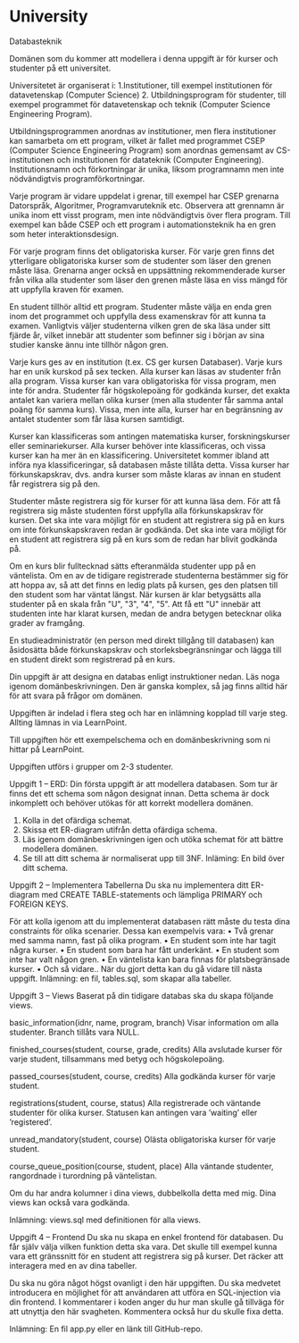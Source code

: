 # University
Databasteknik

Domänen som du kommer att modellera i denna uppgift är för kurser och studenter på ett universitet.

Universitetet är organiserat i:
1.Institutioner, till exempel institutionen för datavetenskap (Computer Science)
2. Utbildningsprogram för studenter, till exempel programmet för datavetenskap och teknik (Computer Science Engineering Program). 

Utbildningsprogrammen anordnas av institutioner, men flera institutioner kan samarbeta om ett program, vilket är fallet med programmet CSEP (Computer Science Engineering Program) som anordnas gemensamt av CS-institutionen och institutionen för datateknik (Computer Engineering). Institutionsnamn och förkortningar är unika, liksom programnamn men inte nödvändigtvis programförkortningar.

Varje program är vidare uppdelat i grenar, till exempel har CSEP grenarna Datorspråk, Algoritmer, Programvaruteknik etc. Observera att grennamn är unika inom ett visst program, men inte nödvändigtvis över flera program. Till exempel kan både CSEP och ett program i automationsteknik ha en gren som heter interaktionsdesign.

För varje program finns det obligatoriska kurser. För varje gren finns det ytterligare obligatoriska kurser som de studenter som läser den grenen måste läsa. Grenarna anger också en uppsättning rekommenderade kurser från vilka alla studenter som läser den grenen måste läsa en viss mängd för att uppfylla kraven för examen.

En student tillhör alltid ett program. Studenter måste välja en enda gren inom det programmet och uppfylla dess examenskrav för att kunna ta examen. Vanligtvis väljer studenterna vilken gren de ska läsa under sitt fjärde år, vilket innebär att studenter som befinner sig i början av sina studier kanske ännu inte tillhör någon gren.

Varje kurs ges av en institution (t.ex. CS ger kursen Databaser). Varje kurs har en unik kurskod på sex tecken. Alla kurser kan läsas av studenter från alla program. Vissa kurser kan vara obligatoriska för vissa program, men inte för andra. Studenter får högskolepoäng för godkända kurser, det exakta antalet kan variera mellan olika kurser (men alla studenter får samma antal poäng för samma kurs). Vissa, men inte alla, kurser har en begränsning av antalet studenter som får läsa kursen samtidigt.

Kurser kan klassificeras som antingen matematiska kurser, forskningskurser eller seminariekurser. Alla kurser behöver inte klassificeras, och vissa kurser kan ha mer än en klassificering. Universitetet kommer ibland att införa nya klassificeringar, så databasen måste tillåta detta. Vissa kurser har förkunskapskrav, dvs. andra kurser som måste klaras av innan en student får registrera sig på den.

Studenter måste registrera sig för kurser för att kunna läsa dem. För att få registrera sig måste studenten först uppfylla alla förkunskapskrav för kursen. Det ska inte vara möjligt för en student att registrera sig på en kurs om inte förkunskapskraven redan är godkända. Det ska inte vara möjligt för en student att registrera sig på en kurs som de redan har blivit godkända på.

Om en kurs blir fulltecknad sätts efteranmälda studenter upp på en väntelista. Om en av de tidigare registrerade studenterna bestämmer sig för att hoppa av, så att det finns en ledig plats på kursen, ges den platsen till den student som har väntat längst. När kursen är klar betygsätts alla studenter på en skala från "U", "3", "4", "5". Att få ett "U" innebär att studenten inte har klarat kursen, medan de andra betygen betecknar olika grader av framgång.

En studieadministratör (en person med direkt tillgång till databasen) kan åsidosätta både förkunskapskrav och storleksbegränsningar och lägga till en student direkt som registrerad på en kurs.








Din uppgift är att designa en databas enligt instruktioner nedan. Läs noga igenom domänbeskrivningen. Den är ganska komplex, så jag finns alltid här för att svara på frågor om domänen.

Uppgiften är indelad i flera steg och har en inlämning kopplad till varje steg. Allting lämnas in via LearnPoint.

Till uppgiften hör ett exempelschema och en domänbeskrivning som ni hittar på LearnPoint.

Uppgiften utförs i grupper om 2-3 studenter.

Uppgift 1 – ERD: 
Din första uppgift är att modellera databasen. Som tur är finns det ett schema som någon designat innan. Detta schema är dock inkomplett och behöver utökas för att korrekt modellera domänen.

1.	Kolla in det ofärdiga schemat.
2.	Skissa ett ER-diagram utifrån detta ofärdiga schema.
3.	Läs igenom domänbeskrivningen igen och utöka schemat för att bättre modellera domänen.
4.	Se till att ditt schema är normaliserat upp till 3NF.
Inläming: En bild över ditt schema.

Uppgift 2 – Implementera Tabellerna
Du ska nu implementera ditt ER-diagram med CREATE TABLE-statements och lämpliga PRIMARY och FOREIGN KEYS.

För att kolla igenom att du implementerat databasen rätt måste du testa dina constraints för olika scenarier. Dessa kan exempelvis vara:
•	Två grenar med samma namn, fast på olika program.
•	En student som inte har tagit några kurser.
•	En student som bara har fått underkänt.
•	En student som inte har valt någon gren.
•	En väntelista kan bara finnas för platsbegränsade kurser.
•	Och så vidare..
När du gjort detta kan du gå vidare till nästa uppgift.
Inlämning: en fil, tables.sql, som skapar alla tabeller.

Uppgift 3 – Views
Baserat på din tidigare databas ska du skapa följande views.

basic_information(idnr, name, program, branch) Visar information om alla studenter. Branch tillåts vara NULL.

finished_courses(student, course, grade, credits) Alla avslutade kurser för varje student, tillsammans med betyg och högskolepoäng.

passed_courses(student, course, credits) Alla godkända kurser för varje student.

registrations(student, course, status) Alla registrerade och väntande studenter för olika kurser. Statusen kan antingen vara ’waiting’ eller ’registered’.

unread_mandatory(student, course) Olästa obligatoriska kurser för varje student.

course_queue_position(course, student, place) Alla väntande studenter, rangordnade i turordning på väntelistan.

Om du har andra kolumner i dina views, dubbelkolla detta med mig. Dina views kan också vara godkända.

Inlämning: views.sql med definitionen för alla views.

Uppgift 4 – Frontend
Du ska nu skapa en enkel frontend för databasen. Du får själv välja vilken funktion detta ska vara. Det skulle till exempel kunna vara ett gränssnitt för en student att registrera sig på kurser. Det räcker att interagera med en av dina tabeller.

Du ska nu göra något högst ovanligt i den här uppgiften. Du ska medvetet introducera en möjlighet för att användaren att utföra en SQL-injection via din frontend. I kommentarer i koden anger du hur man skulle gå tillväga för att utnyttja den här svagheten. Kommentera också hur du skulle fixa detta.

Inlämning: En fil app.py eller en länk till GitHub-repo.
